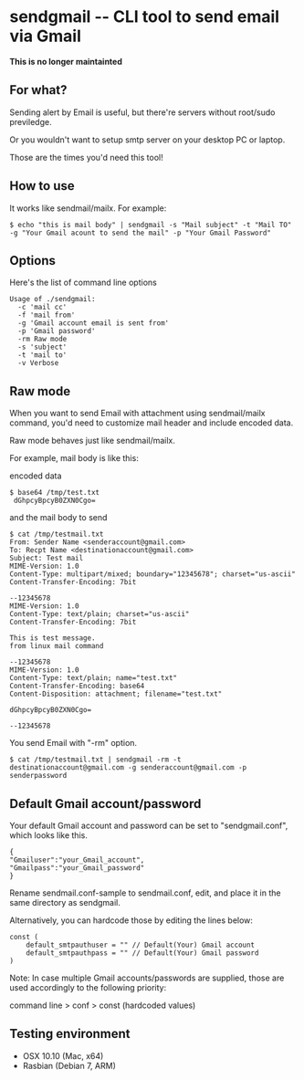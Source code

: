 # sendgmail -- CLI tool to send email via Gmail

**This is no longer maintainted** 

## For what? 

Sending alert by Email is useful, but there're servers without root/sudo previledge. 

Or you wouldn't want to setup smtp server on your desktop PC or laptop. 

Those are the times you'd need this tool! 


## How to use 

It works like sendmail/mailx. For example: 

	$ echo "this is mail body" | sendgmail -s "Mail subject" -t "Mail TO" -g "Your Gmail acount to send the mail" -p "Your Gmail Password"

## Options 

Here's the list of command line options 

```
Usage of ./sendgmail:
  -c 'mail cc'
  -f 'mail from'
  -g 'Gmail account email is sent from'
  -p 'Gmail password'
  -rm Raw mode
  -s 'subject'
  -t 'mail to'
  -v Verbose
```

## Raw mode 

When you want to send Email with attachment using sendmail/mailx command,
you'd need to customize mail header and include encoded data. 

Raw mode behaves just like sendmail/mailx. 

For example, mail body is like this:  

encoded data 

	$ base64 /tmp/test.txt
	 dGhpcyBpcyB0ZXN0Cgo=
	
	
and the mail body to send 
	 
	$ cat /tmp/testmail.txt
	From: Sender Name <senderaccount@gmail.com>
	To: Recpt Name <destinationaccount@gmail.com>
	Subject: Test mail
	MIME-Version: 1.0
	Content-Type: multipart/mixed; boundary="12345678"; charset="us-ascii"
	Content-Transfer-Encoding: 7bit
	
	--12345678
	MIME-Version: 1.0
	Content-Type: text/plain; charset="us-ascii"
	Content-Transfer-Encoding: 7bit
	
	This is test message.
	from linux mail command
	
	--12345678
	MIME-Version: 1.0
	Content-Type: text/plain; name="test.txt"
	Content-Transfer-Encoding: base64
	Content-Disposition: attachment; filename="test.txt"
	
	dGhpcyBpcyB0ZXN0Cgo=
	
	--12345678


You send Email with "-rm" option.

	$ cat /tmp/testmail.txt | sendgmail -rm -t destinationaccount@gmail.com -g senderaccount@gmail.com -p senderpassword


## Default Gmail account/password 

Your default Gmail account and password can be set to "sendgmail.conf", which looks like this.

	{
	"Gmailuser":"your_Gmail_account",
	"Gmailpass":"your_Gmail_password"
	}

Rename sendmail.conf-sample to sendmail.conf, edit, and place it in the same directory as sendgmail. 

Alternatively, you can hardcode those by editing the lines below: 

	const (
		default_smtpauthuser = "" // Default(Your) Gmail account
		default_smtpauthpass = "" // Default(Your) Gmail password
	)

Note: 
In case multiple Gmail accounts/passwords are supplied, those are used accordingly to the following priority: 

command line > conf > const (hardcoded values)


## Testing environment

 * OSX 10.10 (Mac, x64) 
 * Rasbian (Debian 7, ARM)

